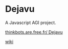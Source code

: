 # Dejavu

A Javascript AGI project.

[thinkbots.are.free.fr/ Dejavu](http://thinkbots.are.free.fr/Dejavu/)

[wiki](https://github.com/ThinkbotsAreFree/Dejavu/wiki)
